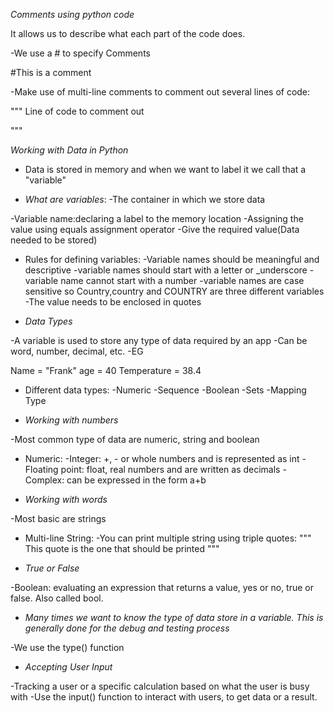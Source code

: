 *Comments using python code*

It allows us to describe what each part of the code does.


-We use a # to specify Comments

#This is a comment 


-Make use of multi-line comments to comment out several lines of code:

"""
Line of code
to
comment
out

"""




*Working with Data in Python*

- Data is stored in memory and when we want to label it we call that a "variable"


- *What are variables*:
-The container in which we store data

-Variable name:declaring a label to the memory location
-Assigning the value using equals assignment operator
-Give the required value(Data needed to be stored)


- Rules for defining variables:
-Variable names should be meaningful and descriptive
-variable names should start with a letter or _underscore
-variable name cannot start with a number
-variable names are case sensitive so Country,country and COUNTRY are three different variables
-The value needs to be enclosed in quotes



- *Data Types*

-A variable is used to store any type of data required by an app
-Can be word, number, decimal, etc.
-EG

Name = "Frank"
age = 40
Temperature = 38.4

- Different data types:
-Numeric
-Sequence
-Boolean
-Sets
-Mapping Type


- *Working with numbers*

-Most common type of data are numeric, string and boolean

- Numeric:
-Integer: +, - or whole numbers and is represented as int
-Floating point: float, real numbers and are written as decimals
-Complex: can be expressed in the form a+b


- *Working with words*

-Most basic are strings

- Multi-line String:
-You can print multiple string using triple quotes: """ This quote is the one that should be printed """



- *True or False*

-Boolean: evaluating an expression that returns a value, yes or no, true or false. Also called bool.



- *Many times we want to know the type of data store in a variable. This is generally done for the debug and testing process*

-We use the type() function



- *Accepting User Input*

-Tracking a user or a specific calculation based on what the user is busy with
-Use the input() function to interact with users, to get data or a result.